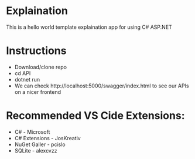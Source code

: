 # Explaination

This is a hello world template explaination app for using C# ASP.NET

# Instructions

- Download/clone repo
- cd API
- dotnet run
- We can check http://localhost:5000/swagger/index.html to see our APIs on a nicer frontend

# Recommended VS Cide Extensions:

- C# - Microsoft
- C# Extensions - JosKreativ
- NuGet Galler - pcislo
- SQLite - alexcvzz
